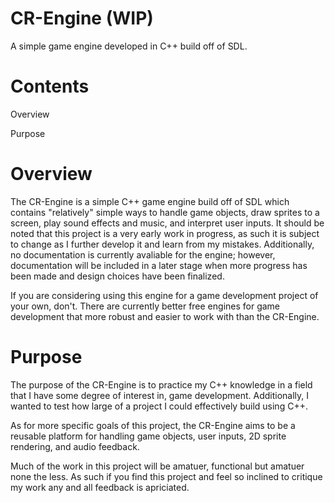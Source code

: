 # CR-Engine (WIP)
 A simple game engine developed in C++ build off of SDL.
 
# Contents
 Overview
 
 Purpose
 
# Overview
 The CR-Engine is a simple C++ game engine build off of SDL
 which contains "relatively" simple ways to handle game
 objects, draw sprites to a screen, play sound effects and
 music, and interpret user inputs. It should be noted that
 this project is a very early work in progress, as such it
 is subject to change as I further develop it and learn
 from my mistakes. Additionally, no documentation is
 currently avaliable for the engine; however, documentation
 will be included in a later stage when more progress has
 been made and design choices have been finalized.
 
 If you are considering using this engine for a game
 development project of your own, don't. There are
 currently better free engines for game development that
 more robust and easier to work with than the CR-Engine.
 
# Purpose
 The purpose of the CR-Engine is to practice my C++
 knowledge in a field that I have some degree of interest
 in, game development. Additionally, I wanted to test how
 large of a project I could effectively build using C++.
 
 As for more specific goals of this project, the CR-Engine
 aims to be a reusable platform for handling game objects,
 user inputs, 2D sprite rendering, and audio feedback.
 
 Much of the work in this project will be amatuer,
 functional but amatuer none the less. As such if you find
 this project and feel so inclined to critique my work any
 and all feedback is apriciated.
 
 
